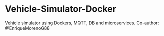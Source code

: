 # Vehicle-Simulator-Docker
Vehicle simulator using Dockers, MQTT, DB and microservices. Co-author: @EnriqueMorenoG88
